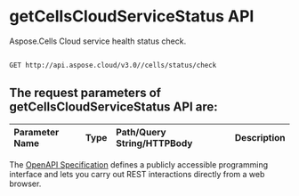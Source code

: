 # **getCellsCloudServiceStatus API**

Aspose.Cells Cloud service health status check. 

```bash

GET http://api.aspose.cloud/v3.0//cells/status/check

```

## The request parameters of **getCellsCloudServiceStatus** API are: 

| Parameter Name | Type | Path/Query String/HTTPBody | Description | 
| :- | :- | :- |:- | 


The [OpenAPI Specification](https://reference.aspose.cloud/cells/#/CellsStatusController/GetCellsCloudServiceStatus) defines a publicly accessible programming interface and lets you carry out REST interactions directly from a web browser.
